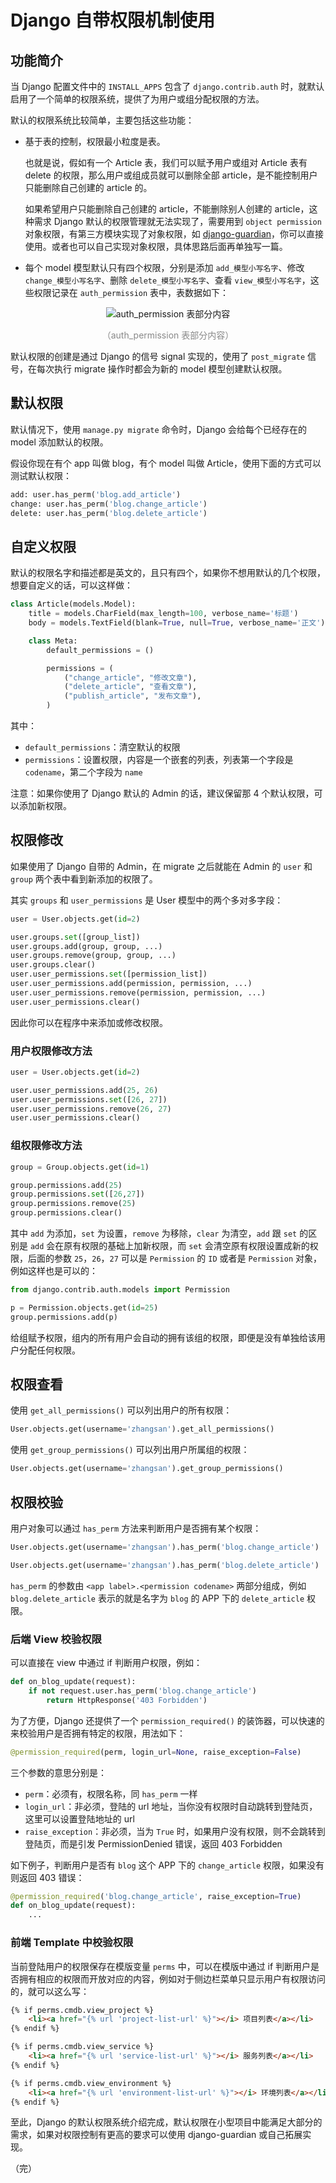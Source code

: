 # Django 自带权限机制使用

## 功能简介

当 Django 配置文件中的 `INSTALL_APPS` 包含了 `django.contrib.auth` 时，就默认启用了一个简单的权限系统，提供了为用户或组分配权限的方法。

默认的权限系统比较简单，主要包括这些功能：

* 基于表的控制，权限最小粒度是表。

  也就是说，假如有一个 Article 表，我们可以赋予用户或组对 Article 表有 delete 的权限，那么用户或组成员就可以删除全部 article，是不能控制用户只能删除自己创建的 article 的。

  如果希望用户只能删除自己创建的 article，不能删除别人创建的 article，这种需求 Django 默认的权限管理就无法实现了，需要用到 `object permission` 对象权限，有第三方模块实现了对象权限，如 [django-guardian](https://github.com/django-guardian/django-guardian)，你可以直接使用。或者也可以自己实现对象权限，具体思路后面再单独写一篇。

* 每个 model 模型默认只有四个权限，分别是添加 `add_模型小写名字`、修改 `change_模型小写名字`、删除 `delete_模型小写名字`、查看 `view_模型小写名字`，这些权限记录在 `auth_permission` 表中，表数据如下：

<div style="text-align: center;">
  <img src="./assets/auth_permission-table.png" alt="auth_permission 表部分内容">
  <p style="text-align: center; color: #888;">（auth_permission 表部分内容）</p>
</div>

默认权限的创建是通过 Django 的信号 signal 实现的，使用了 `post_migrate` 信号，在每次执行 migrate 操作时都会为新的 model 模型创建默认权限。

## 默认权限

默认情况下，使用 `manage.py migrate` 命令时，Django 会给每个已经存在的 model 添加默认的权限。

假设你现在有个 app 叫做 blog，有个 model 叫做 Article，使用下面的方式可以测试默认权限：

```python
add: user.has_perm('blog.add_article')
change: user.has_perm('blog.change_article')
delete: user.has_perm('blog.delete_article')
```

## 自定义权限

默认的权限名字和描述都是英文的，且只有四个，如果你不想用默认的几个权限，想要自定义的话，可以这样做：

```python
class Article(models.Model):
    title = models.CharField(max_length=100, verbose_name='标题')
    body = models.TextField(blank=True, null=True, verbose_name='正文')

    class Meta:
        default_permissions = ()

        permissions = (
            ("change_article", "修改文章"),
            ("delete_article", "查看文章"),
            ("publish_article", "发布文章"),
        )
```

其中：

* `default_permissions`：清空默认的权限
* `permissions`：设置权限，内容是一个嵌套的列表，列表第一个字段是 `codename`，第二个字段为 `name`

注意：如果你使用了 Django 默认的 Admin 的话，建议保留那 4 个默认权限，可以添加新权限。

## 权限修改

如果使用了 Django 自带的 Admin，在 migrate 之后就能在 Admin 的 `user` 和 `group` 两个表中看到新添加的权限了。

其实 `groups` 和 `user_permissions` 是 User 模型中的两个多对多字段：

```python
user = User.objects.get(id=2)

user.groups.set([group_list])
user.groups.add(group, group, ...)
user.groups.remove(group, group, ...)
user.groups.clear()
user.user_permissions.set([permission_list])
user.user_permissions.add(permission, permission, ...)
user.user_permissions.remove(permission, permission, ...)
user.user_permissions.clear()
```

因此你可以在程序中来添加或修改权限。

### 用户权限修改方法

```python
user = User.objects.get(id=2)

user.user_permissions.add(25, 26)
user.user_permissions.set([26, 27])
user.user_permissions.remove(26, 27)
user.user_permissions.clear()
```

### 组权限修改方法

```python
group = Group.objects.get(id=1)

group.permissions.add(25)
group.permissions.set([26,27])
group.permissions.remove(25)
group.permissions.clear()
```

其中 `add` 为添加，`set` 为设置，`remove` 为移除，`clear` 为清空，`add` 跟 `set` 的区别是 `add` 会在原有权限的基础上加新权限，而 `set` 会清空原有权限设置成新的权限，后面的参数 `25`，`26`，`27` 可以是 `Permission` 的 `ID` 或者是 `Permission` 对象，例如这样也是可以的：

```python
from django.contrib.auth.models import Permission

p = Permission.objects.get(id=25)
group.permissions.add(p)
```

给组赋予权限，组内的所有用户会自动的拥有该组的权限，即便是没有单独给该用户分配任何权限。

## 权限查看

使用 `get_all_permissions()` 可以列出用户的所有权限：

```python
User.objects.get(username='zhangsan').get_all_permissions()
```

使用 `get_group_permissions()` 可以列出用户所属组的权限：

```python
User.objects.get(username='zhangsan').get_group_permissions()
```

## 权限校验

用户对象可以通过 `has_perm` 方法来判断用户是否拥有某个权限：

```python
User.objects.get(username='zhangsan').has_perm('blog.change_article')

User.objects.get(username='zhangsan').has_perm('blog.delete_article')
```

`has_perm` 的参数由 `<app label>.<permission codename>` 两部分组成，例如 `blog.delete_article` 表示的就是名字为 `blog` 的 APP 下的 `delete_article` 权限。

### 后端 View 校验权限

可以直接在 view 中通过 if 判断用户权限，例如：

```python
def on_blog_update(request):
    if not request.user.has_perm('blog.change_article')
        return HttpResponse('403 Forbidden')
```

为了方便，Django 还提供了一个 `permission_required()` 的装饰器，可以快速的来校验用户是否拥有特定的权限，用法如下：

```python
@permission_required(perm, login_url=None, raise_exception=False)
```

三个参数的意思分别是：

* `perm`：必须有，权限名称，同 `has_perm` 一样
* `login_url`：非必须，登陆的 url 地址，当你没有权限时自动跳转到登陆页，这里可以设置登陆地址的 url
* `raise_exception`：非必须，当为 `True` 时，如果用户没有权限，则不会跳转到登陆页，而是引发 PermissionDenied 错误，返回 403 Forbidden

如下例子，判断用户是否有 `blog` 这个 APP 下的 `change_article` 权限，如果没有则返回 403 错误：

```python
@permission_required('blog.change_article', raise_exception=True)
def on_blog_update(request):
    ...
```

### 前端 Template 中校验权限

当前登陆用户的权限保存在模版变量 `perms` 中，可以在模版中通过 if 判断用户是否拥有相应的权限而开放对应的内容，例如对于侧边栏菜单只显示用户有权限访问的，就可以这么写：

```html
{% if perms.cmdb.view_project %}
    <li><a href="{% url 'project-list-url' %}"></i> 项目列表</a></li>
{% endif %}

{% if perms.cmdb.view_service %}
    <li><a href="{% url 'service-list-url' %}"></i> 服务列表</a></li>
{% endif %}

{% if perms.cmdb.view_environment %}
    <li><a href="{% url 'environment-list-url' %}"></i> 环境列表</a></li>
{% endif %}
```

至此，Django 的默认权限系统介绍完成，默认权限在小型项目中能满足大部分的需求，如果对权限控制有更高的要求可以使用 django-guardian 或自己拓展实现。

（完）
